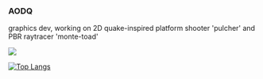### AODQ

graphics dev, working on 2D quake-inspired platform shooter 'pulcher' and PBR raytracer 'monte-toad'

![](https://github.com/username/github-stats/blob/master/generated/overview.svg)

[![Top Langs](https://github-readme-stats.vercel.app/api/top-langs/?username=aodq)](https://github.com/anuraghazra/github-readme-stats)
